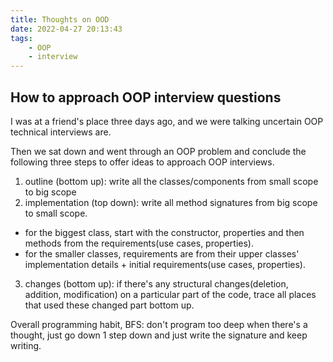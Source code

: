```yaml
---
title: Thoughts on OOD
date: 2022-04-27 20:13:43
tags: 
    - OOP
    - interview
---
```


## How to approach OOP interview questions

I was at a friend's place three days ago, and we were talking uncertain OOP technical interviews are. 

Then we sat down and went through an OOP problem and conclude the following three steps to offer ideas to approach OOP interviews. 
1. outline (bottom up): write all the classes/components from small scope to big scope
2. implementation (top down): write all method signatures from big scope to small scope.  
  - for the biggest class, start with the constructor, properties and then methods from the requirements(use cases, properties). 
  - for the smaller classes, requirements are from their upper classes' implementation details + initial requirements(use cases, properties). 
3. changes (bottom up): if there's any structural changes(deletion, addition, modification) on a particular part of the code, trace all places that used these changed part bottom up.   


Overall programming habit, BFS: don't program too deep when there's a thought, just go down 1 step down and just write the signature and keep writing. 